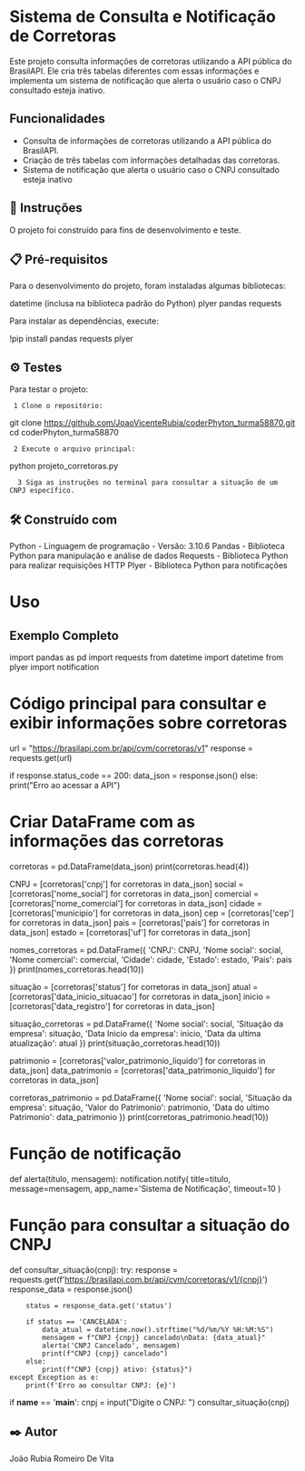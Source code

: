 # Sistema de Consulta e Notificação de Corretoras

Este projeto consulta informações de corretoras utilizando a API pública do BrasilAPI. Ele cria três tabelas diferentes com essas informações e implementa um sistema de notificação que alerta o usuário caso o CNPJ consultado esteja inativo.

## Funcionalidades

- Consulta de informações de corretoras utilizando a API pública do BrasilAPI.
- Criação de três tabelas com informações detalhadas das corretoras.
- Sistema de notificação que alerta o usuário caso o CNPJ consultado esteja inativo

## 🎯 Instruções

O projeto foi construído para fins de desenvolvimento e teste.

## 📋 Pré-requisitos

Para o desenvolvimento do projeto, foram instaladas algumas bibliotecas:

datetime (inclusa na biblioteca padrão do Python)
plyer
pandas
requests

Para instalar as dependências, execute:

!pip install pandas requests plyer

## ⚙️ Testes
Para testar o projeto:

     1 Clone o repositório:

  git clone https://github.com/JoaoVicenteRubia/coderPhyton_turma58870.git cd coderPhyton_turma58870

     2 Execute o arquivo principal:

  python projeto_corretoras.py

      3 Siga as instruções no terminal para consultar a situação de um CNPJ específico.

## 🛠️ Construído com

Python - Linguagem de programação - Versão: 3.10.6
Pandas - Biblioteca Python para manipulação e análise de dados
Requests - Biblioteca Python para realizar requisições HTTP
Plyer - Biblioteca Python para notificações

# Uso

## Exemplo Completo

import pandas as pd
import requests
from datetime import datetime
from plyer import notification

# Código principal para consultar e exibir informações sobre corretoras
url = "https://brasilapi.com.br/api/cvm/corretoras/v1"
response = requests.get(url)

if response.status_code == 200:
    data_json = response.json()
else:
    print("Erro ao acessar a API")

# Criar DataFrame com as informações das corretoras
corretoras = pd.DataFrame(data_json)
print(corretoras.head(4))

CNPJ = [corretoras['cnpj'] for corretoras in data_json]
social = [corretoras['nome_social'] for corretoras in data_json]
comercial = [corretoras['nome_comercial'] for corretoras in data_json]
cidade = [corretoras['municipio'] for corretoras in data_json]
cep = [corretoras['cep'] for corretoras in data_json]
pais = [corretoras['pais'] for corretoras in data_json]
estado = [corretoras['uf'] for corretoras in data_json]

nomes_corretoras = pd.DataFrame({
    'CNPJ': CNPJ,
    'Nome social': social,
    'Nome comercial': comercial,
    'Cidade': cidade,
    'Estado': estado,
    'Pais': pais
})
print(nomes_corretoras.head(10))

situação = [corretoras['status'] for corretoras in data_json]
atual = [corretoras['data_inicio_situacao'] for corretoras in data_json]
inicio = [corretoras['data_registro'] for corretoras in data_json]

situação_corretoras = pd.DataFrame({
    'Nome social': social,
    'Situação da empresa': situação,
    'Data Inicio da empresa': inicio,
    'Data da ultima atualização': atual
})
print(situação_corretoras.head(10))

patrimonio = [corretoras['valor_patrimonio_liquido'] for corretoras in data_json]
data_patrimonio = [corretoras['data_patrimonio_liquido'] for corretoras in data_json]

corretoras_patrimonio = pd.DataFrame({
    'Nome social': social,
    'Situação da empresa': situação,
    'Valor do Patrimonio': patrimonio,
    'Data do ultimo Patrimonio': data_patrimonio
})
print(corretoras_patrimonio.head(10))

# Função de notificação
def alerta(titulo, mensagem):
    notification.notify(
        title=titulo,
        message=mensagem,
        app_name='Sistema de Notificação',
        timeout=10
    )

# Função para consultar a situação do CNPJ
def consultar_situação(cnpj):
    try:
        response = requests.get(f'https://brasilapi.com.br/api/cvm/corretoras/v1/{cnpj}')
        response_data = response.json()
        
        status = response_data.get('status')
        
        if status == 'CANCELADA':
            data_atual = datetime.now().strftime("%d/%m/%Y %H:%M:%S")
            mensagem = f"CNPJ {cnpj} cancelado\nData: {data_atual}"
            alerta('CNPJ Cancelado', mensagem)
            print(f"CNPJ {cnpj} cancelado")
        else:
            print(f"CNPJ {cnpj} ativo: {status}")
    except Exception as e:
        print(f'Erro ao consultar CNPJ: {e}')

if __name__ == '__main__':
    cnpj = input("Digite o CNPJ: ")
    consultar_situação(cnpj)
    
## ✒️ Autor
João Rubia Romeiro De Vita






